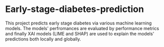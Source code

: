 # Early-stage-diabetes-prediction
This project predicts early stage diabetes via various machine learning models. The models' perfromances are evaluated by performance metrics and finally XAI models (LIME and SHAP) are used to explain the models' predictions both locally and globally.
